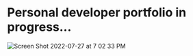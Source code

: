 
# Personal developer portfolio in progress...

![Screen Shot 2022-07-27 at 7 02 33 PM](https://user-images.githubusercontent.com/93444274/181392582-4bf48073-4752-4376-b273-9186185969ee.png)
